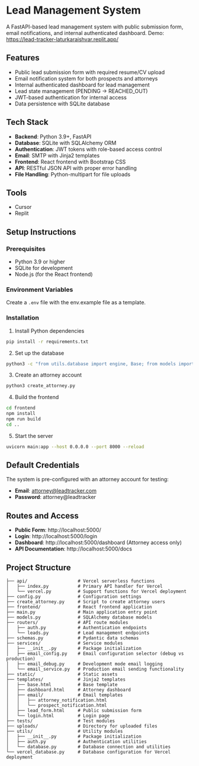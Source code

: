 # Lead Management System

A FastAPI-based lead management system with public submission form, email notifications, and internal authenticated dashboard.
Demo: https://lead-tracker-laturkaraishvar.replit.app/

## Features

- Public lead submission form with required resume/CV upload
- Email notification system for both prospects and attorneys
- Internal authenticated dashboard for lead management
- Lead state management (PENDING → REACHED_OUT)
- JWT-based authentication for internal access
- Data persistence with SQLite database

## Tech Stack

- **Backend**: Python 3.9+, FastAPI
- **Database**: SQLite with SQLAlchemy ORM
- **Authentication**: JWT tokens with role-based access control
- **Email**: SMTP with Jinja2 templates
- **Frontend**: React frontend with Bootstrap CSS
- **API**: RESTful JSON API with proper error handling
- **File Handling**: Python-multipart for file uploads

## Tools
- Cursor
- Replit

## Setup Instructions

### Prerequisites

- Python 3.9 or higher
- SQLite for development
- Node.js (for the React frontend)

### Environment Variables

Create a `.env` file with the env.example file as a template.

### Installation

1. Install Python dependencies
```bash
pip install -r requirements.txt
```

2. Set up the database
```bash
python3 -c "from utils.database import engine, Base; from models import User, Lead; Base.metadata.create_all(bind=engine)"
```

3. Create an attorney account
```bash
python3 create_attorney.py
```

4. Build the frontend
```bash
cd frontend
npm install
npm run build
cd ..
```

5. Start the server
```bash
uvicorn main:app --host 0.0.0.0 --port 8000 --reload
```

## Default Credentials

The system is pre-configured with an attorney account for testing:

- **Email**: attorney@leadtracker.com
- **Password**: attorney@leadtracker
  
## Routes and Access

- **Public Form**: http://localhost:5000/
- **Login**: http://localhost:5000/login
- **Dashboard**: http://localhost:5000/dashboard (Attorney access only)
- **API Documentation**: http://localhost:5000/docs

## Project Structure

```
├── api/                   # Vercel serverless functions
│   ├── index.py           # Primary API handler for Vercel
│   └── vercel.py          # Support functions for Vercel deployment
├── config.py              # Configuration settings
├── create_attorney.py     # Script to create attorney users
├── frontend/              # React frontend application
├── main.py                # Main application entry point
├── models.py              # SQLAlchemy database models
├── routers/               # API route modules
│   ├── auth.py            # Authentication endpoints
│   └── leads.py           # Lead management endpoints
├── schemas.py             # Pydantic data schemas
├── services/              # Service modules
│   ├── __init__.py        # Package initialization
│   ├── email_config.py    # Email configuration selector (debug vs production)
│   ├── email_debug.py     # Development mode email logging
│   └── email_service.py   # Production email sending functionality
├── static/                # Static assets
├── templates/             # Jinja2 templates
│   ├── base.html          # Base template
│   ├── dashboard.html     # Attorney dashboard
│   ├── email/             # Email templates
│   │   ├── attorney_notification.html
│   │   └── prospect_notification.html
│   ├── lead_form.html     # Public submission form
│   └── login.html         # Login page
├── tests/                 # Test modules
├── uploads/               # Directory for uploaded files
├── utils/                 # Utility modules
│   ├── __init__.py        # Package initialization
│   ├── auth.py            # Authentication utilities
│   └── database.py        # Database connection and utilities
└── vercel_database.py     # Database configuration for Vercel deployment
```


